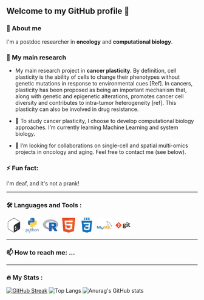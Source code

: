 ## Welcome to my GitHub profile 👋

### :telescope: About me

I'm a postdoc researcher in **oncology** and **computational biology**.

### :microscope: My main research

- My main research project in **cancer plasticity**. By definition, cell plasticity is the ability of cells to change their phenotypes without genetic mutations in response to environmental cues [Ref]. In cancers, plasticity has been proposed as being an important mechanism that, along with genetic and epigenetic alterations, promotes cancer cell diversity and contributes to intra-tumor heterogeneity [ref]. This plasticity can also be involved in drug resistance.

- 🌱 To study cancer plasticity, I choose to develop computational biology approaches. I’m currently learning Machine Learning and system biology.
- 👯 I’m looking for collaborations on single-cell and spatial multi-omics projects in oncology and aging. Feel free to contact me (see below).

### ⚡ Fun fact: 

I'm deaf, and it's not a prank! 

---

### :hammer_and_wrench: Languages and Tools :

<div>
  <img src="https://github.com/devicons/devicon/blob/master/icons/bash/bash-plain.svg" title="Bash" alt="Bash" width="40" height="40"/>&nbsp;
  <img src="https://github.com/devicons/devicon/blob/master/icons/python/python-original-wordmark.svg" title="Python" alt="Python" width="40" height="40"/>&nbsp;
  <img src="https://github.com/devicons/devicon/blob/master/icons/r/r-original.svg" title="R" alt="R" width="40" height="40"/>&nbsp;
  <img src="https://github.com/devicons/devicon/blob/master/icons/html5/html5-original.svg" title="HTML5" alt="HTML" width="40" height="40"/>&nbsp;
  <img src="https://github.com/devicons/devicon/blob/master/icons/css3/css3-plain-wordmark.svg"  title="CSS3" alt="CSS" width="40" height="40"/>&nbsp;
  <img src="https://github.com/devicons/devicon/blob/master/icons/mysql/mysql-original-wordmark.svg" title="MySQL"  alt="MySQL" width="40" height="40"/>&nbsp;
  <img src="https://github.com/devicons/devicon/blob/master/icons/git/git-original-wordmark.svg" title="Git" **alt="Git" width="40" height="40"/>
</div>

---

### 📫 How to reach me: ...

---

### :fire: My Stats :

[![GitHub Streak](http://github-readme-streak-stats.herokuapp.com?user=baliaga31&theme=dark&background=000000)](https://git.io/streak-stats)
![Top Langs](https://github-readme-stats.vercel.app/api/top-langs/?username=baliaga31&layout=compact&theme=dark)
![Anurag's GitHub stats](https://github-readme-stats.vercel.app/api?username=baliaga31&show_icons=true&theme=dark)
